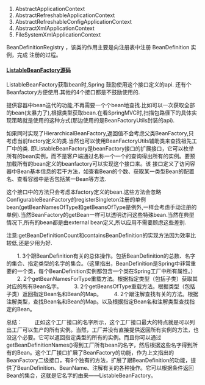 
1. AbstractApplicationContext
2. AbstractRefreshableApplicationContext
3. AbstractRefreshableConfigApplicationContext
4. AbstractXmlApplicationContext
5. FileSystemXmlApplicationContext
   

BeanDefinitionRegistry ，该类的作用主要是向注册表中注册 BeanDefinition 实例，完成 注册的过程。








#### [ListableBeanFactory源码](https://blog.csdn.net/u013412772/article/details/80819314)
ListableBeanFactory获取bean时,Spring 鼓励使用这个接口定义的api. 还有个Beanfactory方便使用.其他的4个接口都是不鼓励使用的.

提供容器中bean迭代的功能,不再需要一个个bean地查找.比如可以一次获取全部的bean(太暴力了),根据类型获取bean.在看SpringMVC时,扫描包路径下的具体实现策略就是使用的这种方式(那边使用的是BeanFactoryUtils封装的api).

如果同时实现了HierarchicalBeanFactory,返回值不会考虑父类BeanFactory,只考虑当前factory定义的类.当然也可以使用BeanFactoryUtils辅助类来查找祖先工厂中的类. 即ListableBeanFactory是beanFactory接口的扩展接口，它可以枚举所有的bean实例，而不是客户端通过名称一个一个的查询得出所有的实例。要预加载所有的bean定义的beanfactory可以实现这个接口来。该 接口定义了访问容器中Bean基本信息的若干方法，如查看Bean的个数、获取某一类型Bean的配置名、查看容器中是否包括某一Bean等方法.

这个接口中的方法只会考虑本factory定义的bean.这些方法会忽略ConfigurableBeanFactory的registerSingleton注册的单例bean(getBeanNamesOfType和getBeansOfType是例外,一样会考虑手动注册的单例).当然BeanFactory的getBean一样可以透明访问这些特殊bean.当然在典型情况下,所有的bean都是由external bean定义,所以应用不需要顾虑这些差别.

注意:getBeanDefinitionCount和containsBeanDefinition的实现方法因为效率比较低,还是少用为好.

　　1. 3个跟BeanDefinition有关的总体操作。包括BeanDefinition的总数、名字的集合、指定类型的名字的集合。（这里指出，BeanDefinition是Spring中非常重要的一个类，每个BeanDefinition实例都包含一个类在Spring工厂中所有属性。）
　　2. 2个getBeanNamesForType重载方法。根据指定类型（包括子类）获取其对应的所有Bean名字。
　　3. 2个getBeansOfType重载方法。根据类型（包括子类）返回指定Bean名和Bean的Map。
　　4. 2个跟注解查找有关的方法。根据注解类型，查找Bean名和Bean的Map。以及根据指定Bean名和注解类型查找指定的Bean。

总结：
　　正如这个工厂接口的名字所示，这个工厂接口最大的特点就是可以列出工厂可以生产的所有实例。当然，工厂并没有直接提供返回所有实例的方法，也没这个必要。它可以返回指定类型的所有的实例。而且你可以通过getBeanDefinitionNames()得到工厂所有bean的名字，然后根据这些名字得到所有的Bean。这个工厂接口扩展了BeanFactory的功能，作为上文指出的BeanFactory二级接口，有9个独有的方法，扩展了跟BeanDefinition的功能，提供了BeanDefinition、BeanName、注解有关的各种操作。它可以根据条件返回Bean的集合，这就是它名字的由来——ListableBeanFactory。
